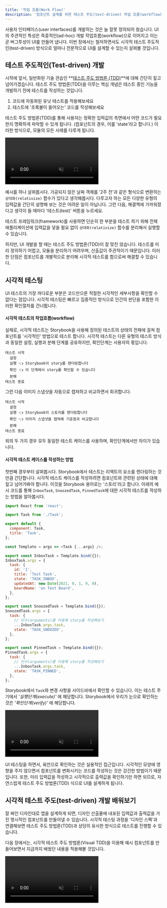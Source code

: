 ```yaml
---
title: '작업 흐름(Work Flow)'
description: '컴포넌트 설계를 위한 테스트 주도(test-driven) 작업 흐름(workflow)'
---
```


사용자 인터페이스(user interfaces)를 개발하는 것은 늘 잘못 정의되어 왔습니다. UI의 주관적인 특성은 즉흥적인(ad-hoc) 개발 작업흐름(workflow)으로 이어지고 이는 곧 버그투성이 UI를 만들어 냅니다. 이번 장에서는 철저하면서도 시각적 테스트 주도적인(test-driven) 방식으로 얼마나 전문적으로 UI를 설계할 수 있는지 살펴볼 것입니다.

## 테스트 주도적인(Test-driven) 개발

시작에 앞서, 일반화된 기술 관습인 **[테스트 주도 방법론 (TDD)](https://en.wikipedia.org/wiki/Test-driven_development)**에 대해 간단히 짚고 넘어가겠습니다. 테스트 주도 방법론(TDD)을 이루는 핵심 개념은 테스트 중인 기능을 개발하기 전에 테스트를 작성하는 것입니다.

1. 코드에 자동화된 유닛 테스트를 적용해보세요
2. 테스트에 '초록불이 들어오는' 코드를 작성해보세요

테스트 주도 방법론(TDD)를 통해 사용자는 정확한 입력값의 측면에서 어떤 코드가 필요한지 명확하게 파악할 수 있게 됩니다. (컴포넌트의 경우, 이를 'state'라고 합니다.) 이러한 방식으로, 모듈의 모든 사례를 다루게 됩니다.

<video autoPlay muted playsInline loop>
  <source
    src="/visual-testing-handbook/test-driven-development.mp4"
    type="video/mp4">
</video>

예시를 하나 살펴봅시다. 가공되지 않은 날짜 객체를 '2주 전'과 같은 형식으로 변환하는 `상대화(relativize)` 함수가 있다고 생각해봅시다. 다루고자 하는 모든 다양한 유형의 입력값을 간단히 설명해 보는 것은 어려운 일이 아닙니다. 그런 다음, 해결책에 가까워졌다고 생각이 들 때마다 '테스트(test)' 버튼을 누르세요.

테스트 프레임워크(framework)를 사용하면 단순히 한 부분을 테스트 하기 위해 전체 애플리케이션에 입력값을 넣을 필요 없이 `상대화(relativize)` 함수를 분리해서 실행할 수 있습니다.

하지만, UI 개발을 할 때는 테스트 주도 방법론(TDD)이 잘 맞진 않습니다. 테스트를 미리 정의하기 어렵고, 모듈을 분리하기 어려우며, 산출값이 주관적이기 때문입니다. 이러한 단점은 컴포넌트를 개별적으로 분리해 시각적 테스트를 함으로써 해결할 수 있습니다.

## 시각적 테스팅

UI 테스트의 가장 까다로운 부분은 코드만으론 적절한 시각적인 세부사항을 확인할 수 없다는 점입니다. 시각적 테스팅은 빠르고 집중적인 방식으로 인간의 판단을 포함한 이러한 확인절차를 건너뜁니다.

#### 시각적 테스트의 작업흐름(workflow)

실제로, 시각적 테스트는 Storybook을 사용해 정의된 테스트의 상태의 전체에 걸쳐 컴포넌트를 '시각적인' 방법으로 테스트 합니다. 시각적 테스트는 다른 유형의 테스트 방식과 동일한 설정, 실행과 분해 단계를 공유하지만, 확인단계는 사용자의 몫입니다. 

```
테스트 시작
  설정
  실행 👈 Storybook이 story를 렌더링합니다
  확인 👈 이 단계에서 story를 확인할 수 있습니다
  분해 
테스트 종료
```

그런 다음 이미지 스냅샷을 자동으로 캡처하고 비교하면서 회귀합니다.

```
테스트 시작
  설정
  실행 👈 Storybook이 스토리를 렌더링합니다
  확인 👈 이미지 스냅샷을 캡쳐해 기준점과 비교합니다
  분해
테스트 종료
```

위의 두 가지 경우 모두 동일한 테스트 케이스를 사용하며, 확인단계에서만 차이가 있습니다.

#### 시각적 테스트 케이스를 작성하는 방법

첫번째 경우부터 살펴봅시다. Storybook에서 테스트는 리액트의 요소를 렌더링하는 것만큼 간단합니다. 시각적 테스트 케이스를 작성하려면 컴포넌트와 관련된 상태에 대해 짚고 넘어가봐야 합니다. 이것을 Storybook 용어로는 '스토리'라고 합니다. 아래의 예시 코드를 통해 `InboxTask`, `SnoozedTask`, `PinnedTask`에 대한 시각적 테스트를 작성하는 방법을 알아봅시다.

```js:title=src/components/Task.stories.js
import React from 'react';

import Task from './Task';

export default {
  component: Task,
  title: 'Task',
};

const Template = args => <Task {...args} />;

export const InboxTask = Template.bind({});
InboxTask.args = {
  task: {
    id: '1',
    title: 'Test Task',
    state: 'TASK_INBOX',
    updatedAt: new Date(2021, 0, 1, 9, 0),
    boardName: 'on Test Board',
  },
};

export const SnoozedTask = Template.bind({});
SnoozedTask.args = {
  task: {
    // 인수(arguments)를 이용해 story를 작성해보기
    ...InboxTask.args.task,
    state: 'TASK_SNOOZED',
  },
};

export const PinnedTask = Template.bind({});
PinnedTask.args = {
  task: {
    // 인수(arguments)를 이용해 story를 작성해보기
    ...InboxTask.args.task,
    state: 'TASK_PINNED',
  },
};
```

Storybook에서 `Task`와 변경 사항을 사이드바에서 확인할 수 있습니다. 이는 테스트 주기에서 _'실행단계(execute)'_ 에 해당합니다. Storybook에서 우리가 눈으로 확인하는 것은 _'확인단계(verify)'_ 에 해당합니다.

<video autoPlay muted playsInline loop>
  <source
    src="/visual-testing-handbook/task-stories-snoozed-optimized.mp4"
    type="video/mp4"/>
</video>

UI 테스팅을 하면서, 육안으로 확인하는 것은 실용적인 접근입니다. 시각적인 모양에 영향을 주지 않으면서 컴포넌트를 변화시키는 코드를 작성하는 것은 강건한 방법이기 때문입니다. 또한, 미리 입력값을 작성하고 시각적으로 출력값을 확인하기만 하면 되므로, 자연스럽게 테스트 주도 방법론(TDD) 식으로 UI를 설계하게 됩니다.

## 시각적 테스트 주도(test-driven) 개발 배워보기

잘 짜인 디자인대로 앱을 설계하게 되면, 디자인 산출물에 내포된 입력값과 출력값을 가진 명시적인 컴포넌트를 만들어낼 수 있습니다. 시각적 테스팅 과정을 '디자인 스펙'과 연결해보면 테스트 주도 방법론(TDD)과 상당히 유사한 방식으로 테스트를 진행할 수 있습니다.

다음 장에서는, 시각적 테스트 주도 방법론(Visual TDD)을 이용해 예시 컴포넌트를 만들어보면서 지금까지 배웠던 내용을 적용해볼 것입니다.

<video autoPlay muted playsInline loop>
  <source
    src="/visual-testing-handbook/visual-test-driven-development.mp4"
    type="video/mp4">
</video>
